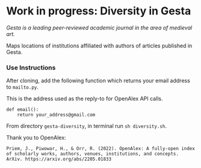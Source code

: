 # Work in progress: Diversity in Gesta

*Gesta is a leading peer-reviewed academic journal in the area of medieval art.*

Maps locations of institutions affiliated with authors of articles published in Gesta. 

### Use Instructions

After cloning, add the following function which returns your email address to `mailto.py`. 

This is the address used as the reply-to for OpenAlex API calls.  

    def email():
        return your_address@gmail.com

From directory `gesta-diversity`, in terminal run `sh diversity.sh`.


Thank you to OpenAlex:

    Priem, J., Piwowar, H., & Orr, R. (2022). OpenAlex: A fully-open index of scholarly works, authors, venues, institutions, and concepts. ArXiv. https://arxiv.org/abs/2205.01833